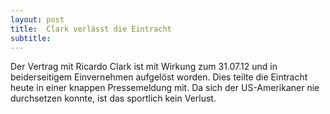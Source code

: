 ```yaml
---
layout: post
title:  Clark verlässt die Eintracht
subtitle:  
---
```


Der Vertrag mit Ricardo Clark ist mit Wirkung zum 31.07.12 und in beiderseitigem Einvernehmen aufgelöst worden. Dies teilte die Eintracht heute in einer knappen Pressemeldung mit. Da sich der US-Amerikaner nie durchsetzen konnte, ist das sportlich kein Verlust.


